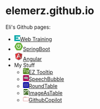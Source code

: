 # elemerz.github.io
Eli's Github pages:
- ![Web Training](webtraining\favicon.png)[Web Training](webtraining\webtraining.html)
- ![SpringBoot](springboot\favicon.png)[SpringBoot](springboot\springboot.html)
- ![Angular](angular\favicon.png)[Angular](angular\angular.html)
- My Stuff
  - ![TipButton](my-stuff/tip-button/favicon-16x16.png)[EZ Tooltip](my-stuff/tip-button/index.html)
  - ![SpeechBubble](my-stuff/speech-bubble/favicon-16x16.png)[SpeechBubble](my-stuff/speech-bubble/index.html)
  - ![RoundTable](my-stuff/round-table/favicon-16x16.png)[RoundTable](my-stuff/round-table/index.html)
  - ![ImageAsTable](my-stuff/img-as-table/favicon-16x16.png)[ImageAsTable](my-stuff/img-as-table/index.html)
  - ![GithubCopilot](my-stuff/copilot/favicon-16x16.png)[GithubCopilot](my-stuff/copilot/index.html)
